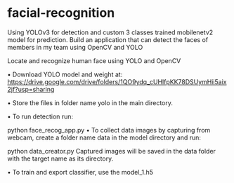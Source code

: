 # facial-recognition
Using YOLOv3 for detection and custom 3 classes trained mobilenetv2 model for prediction.
Build an application that can detect the faces of members in my team using OpenCV and YOLO

Locate and recognize human face using YOLO and OpenCV

• Download YOLO model and weight at: https://drive.google.com/drive/folders/1QO9ydq_cUHlfpKK78DSUymHii5aix2jf?usp=sharing

• Store the files in folder name yolo in the main directory.

• To run detection run:

python face_recog_app.py
• To collect data images by capturing from webcam, create a folder name data in the model directory and run:

python data_creator.py
Captured images will be saved in the data folder with the target name as its directory.

• To train and export classifier, use the model_1.h5
